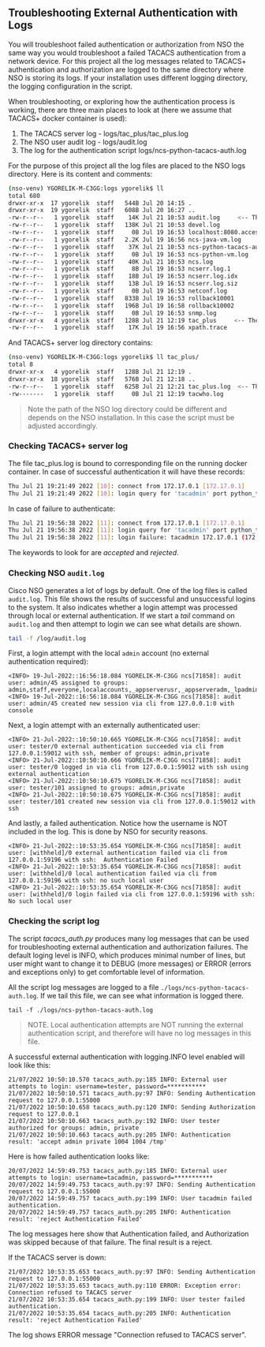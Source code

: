 ## Troubleshooting External Authentication with Logs

You will troubleshoot failed authentication or authorization from NSO the same way you would troubleshoot a failed TACACS authentication from a network device. For this project all the log messages related to TACACS+ authentication and authorization are logged to the same directory where NSO is storing its logs. If your installation uses different logging directory, the logging configuration in the script.

When troubleshooting, or exploring how the authentication process is working, there are three main places to look at (here we assume that TACACS+ docker container is used):

1. The TACACS server log - logs/tac_plus/tac_plus.log
2. The NSO user audit log - logs/audit.log 
3. The log for the authentication script logs/ncs-python-tacacs-auth.log

For the purpose of this project all the log files are placed to the NSO logs directory. Here is its content and comments:
```bash
(nso-venv) YGORELIK-M-C3GG:logs ygorelik$ ll
total 680
drwxr-xr-x  17 ygorelik  staff   544B Jul 20 14:15 .
drwxr-xr-x  19 ygorelik  staff   608B Jul 20 16:27 ..
-rw-r--r--   1 ygorelik  staff    14K Jul 21 10:53 audit.log     <-- The audit log
-rw-r--r--   1 ygorelik  staff   138K Jul 21 10:53 devel.log
-rw-r--r--   1 ygorelik  staff     0B Jul 19 16:53 localhost:8080.access
-rw-r--r--   1 ygorelik  staff   2.2K Jul 19 16:56 ncs-java-vm.log
-rw-r--r--   1 ygorelik  staff    37K Jul 21 10:53 ncs-python-tacacs-auth.log     <-- The script log
-rw-r--r--   1 ygorelik  staff     0B Jul 19 16:53 ncs-python-vm.log
-rw-r--r--   1 ygorelik  staff    40K Jul 21 10:53 ncs.log
-rw-r--r--   1 ygorelik  staff     8B Jul 19 16:53 ncserr.log.1
-rw-r--r--   1 ygorelik  staff    18B Jul 19 16:53 ncserr.log.idx
-rw-r--r--   1 ygorelik  staff    13B Jul 19 16:53 ncserr.log.siz
-rw-r--r--   1 ygorelik  staff     0B Jul 19 16:53 netconf.log
-rw-r--r--   1 ygorelik  staff   833B Jul 19 16:53 rollback10001
-rw-r--r--   1 ygorelik  staff   196B Jul 19 16:58 rollback10002
-rw-r--r--   1 ygorelik  staff     0B Jul 19 16:53 snmp.log
drwxr-xr-x   4 ygorelik  staff   128B Jul 21 12:19 tac_plus     <-- The server log directory
-rw-r--r--   1 ygorelik  staff    17K Jul 19 16:56 xpath.trace
```

And TACACS+ server log directory contains:
```bash
(nso-venv) YGORELIK-M-C3GG:logs ygorelik$ ll tac_plus/
total 8
drwxr-xr-x   4 ygorelik  staff   128B Jul 21 12:19 .
drwxr-xr-x  18 ygorelik  staff   576B Jul 21 12:18 ..
-rw-r--r--   1 ygorelik  staff   625B Jul 21 12:21 tac_plus.log  <-- The server connection and user authentication log
-rw-------   1 ygorelik  staff     0B Jul 21 12:19 tacwho.log
```

> Note the path of the NSO log directory could be different and depends on the NSO installation. In this case the script must be adjusted accordingly.

### Checking TACACS+ server log

The file tac_plus.log is bound to corresponding file on the running docker container. In case of successful authentication it will have these records:
```bash
Thu Jul 21 19:21:49 2022 [10]: connect from 172.17.0.1 [172.17.0.1]
Thu Jul 21 19:21:49 2022 [10]: login query for 'tacadmin' port python_tty0 from 172.17.0.1 accepted
```
In case of failure to authenticate:
```bash
Thu Jul 21 19:56:38 2022 [11]: connect from 172.17.0.1 [172.17.0.1]
Thu Jul 21 19:56:38 2022 [11]: login query for 'tacadmin' port python_tty0 from 172.17.0.1 rejected
Thu Jul 21 19:56:38 2022 [11]: login failure: tacadmin 172.17.0.1 (172.17.0.1) python_tty0
```
The keywords to look for are _accepted_ and _rejected_.

### Checking NSO `audit.log`
Cisco NSO generates a lot of logs by default. One of the log files is called `audit.log`. This file shows the results of successful and unsuccessful logins to the system. It also indicates whether a login attempt was processed through local or external authentication. If we start a _tail_ command on `audit.log` and then attempt to login we can see what details are shown.
```bash
tail -f /log/audit.log
```

First, a login attempt with the local `admin` account (no external authentication required):

```
<INFO> 19-Jul-2022::16:56:18.084 YGORELIK-M-C3GG ncs[71858]: audit user: admin/45 assigned to groups: admin,staff,everyone,localaccounts,_appserverusr,_appserveradm,_lpadmin,com.apple.access_screensharing,access_bpf,com.apple.sharepoint.group.1,_appstore,_lpoperator,_developer,_analyticsusers,com.apple.access_ftp,com.apple.access_ssh
<INFO> 19-Jul-2022::16:56:18.084 YGORELIK-M-C3GG ncs[71858]: audit user: admin/45 created new session via cli from 127.0.0.1:0 with console
```

Next, a login attempt with an externally authenticated user:
```
<INFO> 21-Jul-2022::10:50:10.665 YGORELIK-M-C3GG ncs[71858]: audit user: tester/0 external authentication succeeded via cli from 127.0.0.1:59012 with ssh, member of groups: admin,private
<INFO> 21-Jul-2022::10:50:10.666 YGORELIK-M-C3GG ncs[71858]: audit user: tester/0 logged in via cli from 127.0.0.1:59012 with ssh using external authentication
<INFO> 21-Jul-2022::10:50:10.675 YGORELIK-M-C3GG ncs[71858]: audit user: tester/101 assigned to groups: admin,private
<INFO> 21-Jul-2022::10:50:10.675 YGORELIK-M-C3GG ncs[71858]: audit user: tester/101 created new session via cli from 127.0.0.1:59012 with ssh
```

And lastly, a failed authentication.  Notice how the username is NOT included in the log.  This is done by NSO for security reasons.  

```
<INFO> 21-Jul-2022::10:53:35.654 YGORELIK-M-C3GG ncs[71858]: audit user: [withheld]/0 external authentication failed via cli from 127.0.0.1:59196 with ssh:  Authentication Failed
<INFO> 21-Jul-2022::10:53:35.654 YGORELIK-M-C3GG ncs[71858]: audit user: [withheld]/0 local authentication failed via cli from 127.0.0.1:59196 with ssh: no such local user
<INFO> 21-Jul-2022::10:53:35.654 YGORELIK-M-C3GG ncs[71858]: audit user: [withheld]/0 login failed via cli from 127.0.0.1:59196 with ssh: No such local user
```

### Checking the script log
The script _tacacs_auth.py_ produces many log messages that can be used for troubleshooting external authentication and authorization failures. The default loging level is INFO, which produces minimal number of lines, but user might want to change it to DEBUG (more messages) or ERROR (errors and exceptions only) to get comfortable level of information. 

All the script log messages are logged to a file `./logs/ncs-python-tacacs-auth.log`. 
If we tail this file, we can see what information is logged there.  

```
tail -f ./logs/ncs-python-tacacs-auth.log 
```

> NOTE. Local authentication attempts are NOT running the external authentication script, and therefore will have no log messages in this file.

A successful external authentication with logging.INFO level enabled will look like this:
```
21/07/2022 10:50:10.570 tacacs_auth.py:185 INFO: External user attempts to login: username=tester, password=***********
21/07/2022 10:50:10.571 tacacs_auth.py:97 INFO: Sending Authentication request to 127.0.0.1:55000
21/07/2022 10:50:10.658 tacacs_auth.py:120 INFO: Sending Authorization request to 127.0.0.1
21/07/2022 10:50:10.663 tacacs_auth.py:192 INFO: User tester authorized for groups: admin, private
21/07/2022 10:50:10.663 tacacs_auth.py:205 INFO: Authentication result: 'accept admin private 1004 1004 /tmp'
```

Here is how failed authentication looks like: 

```
20/07/2022 14:59:49.753 tacacs_auth.py:185 INFO: External user attempts to login: username=tacadmin, password=***********
20/07/2022 14:59:49.753 tacacs_auth.py:97 INFO: Sending Authentication request to 127.0.0.1:55000
20/07/2022 14:59:49.757 tacacs_auth.py:199 INFO: User tacadmin failed authentication.
20/07/2022 14:59:49.757 tacacs_auth.py:205 INFO: Authentication result: 'reject Authentication Failed'
```

The log messages here show that Authentication failed, and Authorization was skipped because of that failure.  The final result is a reject.

If the TACACS server is down:
```
21/07/2022 10:53:35.653 tacacs_auth.py:97 INFO: Sending Authentication request to 127.0.0.1:55000
21/07/2022 10:53:35.653 tacacs_auth.py:110 ERROR: Exception error: Connection refused to TACACS server
21/07/2022 10:53:35.654 tacacs_auth.py:199 INFO: User tester failed authentication.
21/07/2022 10:53:35.654 tacacs_auth.py:205 INFO: Authentication result: 'reject Authentication Failed'
```
The log shows ERROR message "Connection refused to TACACS server".